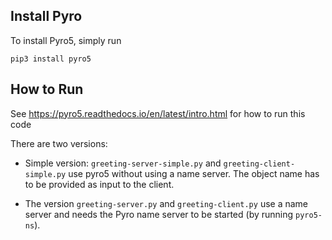 ## Install Pyro

To install Pyro5, simply run
```
pip3 install pyro5
```

## How to Run

See https://pyro5.readthedocs.io/en/latest/intro.html for how to run this code

There are two versions:
* Simple version: `greeting-server-simple.py` and `greeting-client-simple.py` use pyro5 without
using a name server. The object name has to be provided as input to the client.

* The version `greeting-server.py` and `greeting-client.py` use a name server and needs the Pyro
name server to be started (by running `pyro5-ns`).
